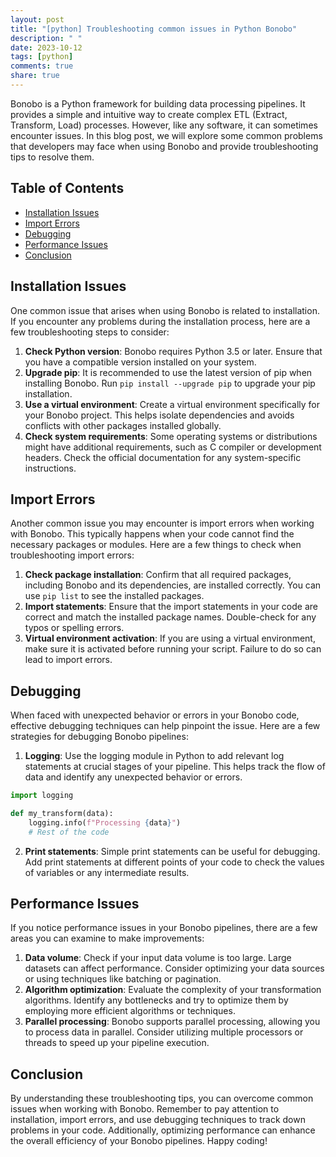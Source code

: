 ```yaml
---
layout: post
title: "[python] Troubleshooting common issues in Python Bonobo"
description: " "
date: 2023-10-12
tags: [python]
comments: true
share: true
---
```


Bonobo is a Python framework for building data processing pipelines. It provides a simple and intuitive way to create complex ETL (Extract, Transform, Load) processes. However, like any software, it can sometimes encounter issues. In this blog post, we will explore some common problems that developers may face when using Bonobo and provide troubleshooting tips to resolve them.

## Table of Contents

- [Installation Issues](#installation-issues)
- [Import Errors](#import-errors)
- [Debugging](#debugging)
- [Performance Issues](#performance-issues)
- [Conclusion](#conclusion)

## Installation Issues

One common issue that arises when using Bonobo is related to installation. If you encounter any problems during the installation process, here are a few troubleshooting steps to consider:

1. **Check Python version**: Bonobo requires Python 3.5 or later. Ensure that you have a compatible version installed on your system.
2. **Upgrade pip**: It is recommended to use the latest version of pip when installing Bonobo. Run `pip install --upgrade pip` to upgrade your pip installation.
3. **Use a virtual environment**: Create a virtual environment specifically for your Bonobo project. This helps isolate dependencies and avoids conflicts with other packages installed globally.
4. **Check system requirements**: Some operating systems or distributions might have additional requirements, such as C compiler or development headers. Check the official documentation for any system-specific instructions.

## Import Errors

Another common issue you may encounter is import errors when working with Bonobo. This typically happens when your code cannot find the necessary packages or modules. Here are a few things to check when troubleshooting import errors:

1. **Check package installation**: Confirm that all required packages, including Bonobo and its dependencies, are installed correctly. You can use `pip list` to see the installed packages.
2. **Import statements**: Ensure that the import statements in your code are correct and match the installed package names. Double-check for any typos or spelling errors.
3. **Virtual environment activation**: If you are using a virtual environment, make sure it is activated before running your script. Failure to do so can lead to import errors.

## Debugging

When faced with unexpected behavior or errors in your Bonobo code, effective debugging techniques can help pinpoint the issue. Here are a few strategies for debugging Bonobo pipelines:

1. **Logging**: Use the logging module in Python to add relevant log statements at crucial stages of your pipeline. This helps track the flow of data and identify any unexpected behavior or errors.
```python
import logging

def my_transform(data):
    logging.info(f"Processing {data}")
    # Rest of the code

```
2. **Print statements**: Simple print statements can be useful for debugging. Add print statements at different points of your code to check the values of variables or any intermediate results.

## Performance Issues

If you notice performance issues in your Bonobo pipelines, there are a few areas you can examine to make improvements:

1. **Data volume**: Check if your input data volume is too large. Large datasets can affect performance. Consider optimizing your data sources or using techniques like batching or pagination.
2. **Algorithm optimization**: Evaluate the complexity of your transformation algorithms. Identify any bottlenecks and try to optimize them by employing more efficient algorithms or techniques.
3. **Parallel processing**: Bonobo supports parallel processing, allowing you to process data in parallel. Consider utilizing multiple processors or threads to speed up your pipeline execution.

## Conclusion

By understanding these troubleshooting tips, you can overcome common issues when working with Bonobo. Remember to pay attention to installation, import errors, and use debugging techniques to track down problems in your code. Additionally, optimizing performance can enhance the overall efficiency of your Bonobo pipelines. Happy coding!
